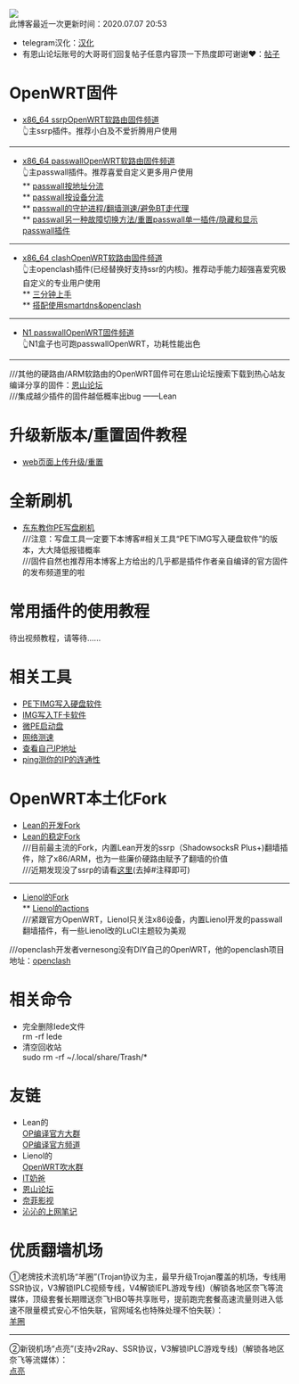 ![](https://pic.downk.cc/item/5f03d97314195aa5945ae593.png)                     
此博客最近一次更新时间：2020.07.07 20:53      
* telegram汉化：[汉化](https://t.me/setlanguage/classic-zh)         
* 有恩山论坛账号的大哥哥们回复帖子任意内容顶一下热度即可谢谢❤️：[帖子](https://www.right.com.cn/forum/thread-4041413-1-1.html)                   

# OpenWRT固件               
* [x86_64 ssrpOpenWRT软路由固件频道](https://t.me/ssrpOpenWRT)           
👆主ssrp插件。推荐小白及不爱折腾用户使用            

----------------------------------------------------------------------------------
* [x86_64 passwallOpenWRT软路由固件频道](https://t.me/passwallOpenWRT233)          
👆主passwall插件。推荐喜爱自定义更多用户使用                  
  ** [passwall按地址分流](./passwall/fenliu.md)                 
  ** [passwall按设备分流](https://youtu.be/qkga9DN5H08)         
  ** [passwall的守护进程/翻墙测速/避免BT走代理](./passwall/ShouhuZhuanfa.md)                    
  ** [passwall另一种故障切换方法/重置passwall单一插件/隐藏和显示passwall插件](./passwall/QiehuanChongzhiYincang.md)                          
  
---------------------------------------------------------------------------------- 
* [x86_64 clashOpenWRT软路由固件频道](https://t.me/clashOpenWRT233)                 
👆主openclash插件(已经替换好支持ssr的内核)。推荐动手能力超强喜爱究极自定义的专业用户使用                                  
  ** [三分钟上手](https://youtu.be/6qqWEPK9ODs)             
  ** [搭配使用smartdns&openclash](https://youtu.be/xb-b2xS-tqw)                
  
----------------------------------------------------------------------------------
* [N1 passwallOpenWRT固件频道](https://t.me/n1passwall)                  
👆N1盒子也可跑passwallOpenWRT，功耗性能出色                    

----------------------------------------------------------------------------------
///其他的硬路由/ARM软路由的OpenWRT固件可在恩山论坛搜索下载到热心站友编译分享的固件：[恩山论坛](https://www.right.com.cn/forum/forum-72-1.html)             
///集成越少插件的固件越低概率出bug ——Lean                     

# 升级新版本/重置固件教程        
* [web页面上传升级/重置](./upgrade.md)               

# 全新刷机                  
* [东东教你PE写盘刷机](https://youtu.be/50kjIPu3kDY)             
///注意：写盘工具一定要下本博客#相关工具“PE下IMG写入硬盘软件”的版本，大大降低报错概率               
///固件自然也推荐用本博客上方给出的几乎都是插件作者亲自编译的官方固件的发布频道里的啦                              

# 常用插件的使用教程        
待出视频教程，请等待......                   

# 相关工具            
* [PE下IMG写入硬盘软件](https://github.com/OPisthebest/OP-is-the-best/releases)        
* [IMG写入TF卡软件](https://github.com/balena-io/etcher/releases)          
* [微PE启动盘](http://www.wepe.com.cn/download.html)           
* [网络测速](https://www.speedtest.net/)               
* [查看自己IP地址](https://ip.skk.moe/)               
* [ping测你的IP的连通性](http://ping.pe/)                         

# OpenWRT本土化Fork                
* [Lean的开发Fork](https://github.com/coolsnowwolf/lede)             
* [Lean的稳定Fork](https://github.com/coolsnowwolf/openwrt)         
///目前最主流的Fork，内置Lean开发的ssrp（ShadowsocksR Plus+)翻墙插件，除了x86/ARM，也为一些廉价硬路由赋予了翻墙的价值         
///近期发现没了ssrp的请看[这里](https://github.com/coolsnowwolf/lede/blob/master/feeds.conf.default)(去掉#注释即可)                  

------------------------------------------------------------------------------------------------------------------
* [Lienol的Fork](https://github.com/Lienol/openwrt)            
  ** [Lienol的actions](https://github.com/Lienol/openwrt-actions)                  
///紧跟官方OpenWRT，Lienol只关注x86设备，内置Lienol开发的passwall翻墙插件，有一些Lienol改的LuCI主题较为美观                 

///openclash开发者vernesong没有DIY自己的OpenWRT，他的openclash项目地址：[openclash](https://github.com/vernesong/OpenClash)                 

# 相关命令            
* 完全删除lede文件           
rm -rf lede                 
* 清空回收站          
sudo rm -rf ~/.local/share/Trash/*                           

# 友链              
* Lean的         
  [OP编译官方大群](https://t.me/joinchat/JhKgAA6Hx1uiihA7RaTW1w)                
  [OP编译官方频道](https://t.me/opbypd)         
* Lienol的                  
  [OpenWRT吹水群](https://t.me/openwrtcs)              
* [IT奶爸](https://www.youtube.com/c/IT%E5%A5%B6%E7%88%B8/videos)        
* [恩山论坛](https://www.right.com.cn/forum/forum-72-1.html)             
* [奈菲影视](https://www.nfmovies.com/)        
* [沁沁的上网笔记](https://quickvideosharing.github.io/note/)                

# 优质翻墙机场                                    
①老牌技术流机场“羊圈”(Trojan协议为主，最早升级Trojan覆盖的机场，专线用SSR协议，V3解锁IPLC视频专线，V4解锁IEPL游戏专线)（解锁各地区奈飞等流媒体，顶级套餐长期赠送奈飞HBO等共享账号，提前跑完套餐高速流量则进入低速不限量模式安心不怕失联，官网域名也特殊处理不怕失联）：        
[羊圈](http://rakuten-co-jp.club/register?aff=qinqin)                

---------------------------------------------------------------------------------------------------------------
②新锐机场“点亮”(支持v2Ray、SSR协议，V3解锁IPLC游戏专线)（解锁各地区奈飞等流媒体）：                        
[点亮](http://lo-li.xyz/auth/register?code=DusH)                          














